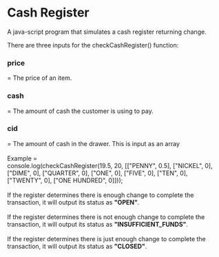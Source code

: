 # Cash Register
A java-script program that simulates a cash register returning change.

There are three inputs for the checkCashRegister() function:
<br>
<h3>price</h3> = The price of an item.
<br>
<h3>cash</h3> = The amount of cash the customer is using to pay.
<br>
<h3>cid</h3> = The amount of cash in the drawer. This is input as an array
<br><br>
Example =
<br>
console.log(checkCashRegister(19.5, 20, [["PENNY", 0.5], ["NICKEL", 0], ["DIME", 0], ["QUARTER", 0], ["ONE", 0], ["FIVE", 0], ["TEN", 0], ["TWENTY", 0], ["ONE HUNDRED", 0]]));
<br><br>
If the register determines there is enough change to complete the transaction, it will output its status as <b>"OPEN"</b>.
<br><br>
If the register determines there is not enough change to complete the transaction, it will output its status as <b>"INSUFFICIENT_FUNDS"</b>.
<br><br>
If the register determines there is just enough change to complete the transaction, it will output its status as <b>"CLOSED"</b>.

